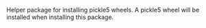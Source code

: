Helper package for installing pickle5 wheels. A pickle5 wheel will be installed when installing this package.
